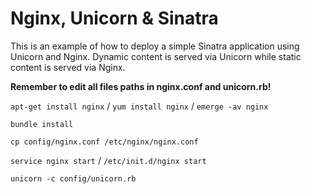 Nginx, Unicorn & Sinatra
========================
This is an example of how to deploy a simple Sinatra application using Unicorn 
and Nginx. Dynamic content is served via Unicorn while static content is served
via Nginx.

__Remember to edit all files paths in nginx.conf and unicorn.rb!__

`apt-get install nginx` / `yum install nginx` / `emerge -av nginx`

`bundle install`

`cp config/nginx.conf /etc/nginx/nginx.conf`

`service nginx start` / `/etc/init.d/nginx start`

`unicorn -c config/unicorn.rb`
